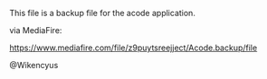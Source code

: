 This file is a backup file for the acode application. 

via MediaFire: 

https://www.mediafire.com/file/z9puytsreejject/Acode.backup/file

@Wikencyus
